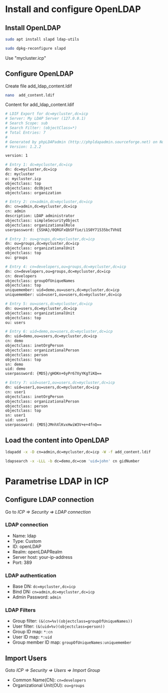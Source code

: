 # Install and configure OpenLDAP

## Install OpenLDAP

```bash
sudo apt install slapd ldap-utils

sudo dpkg-reconfigure slapd

```
Use "mycluster.icp"

## Configure OpenLDAP
Create file add_ldap_content.ldif
```bash
nano  add_content.ldif

```

Content for add_ldap_content.ldif

```bash
# LDIF Export for dc=mycluster,dc=icp
# Server: My LDAP Server (127.0.0.1)
# Search Scope: sub
# Search Filter: (objectClass=*)
# Total Entries: 7
#
# Generated by phpLDAPadmin (http://phpldapadmin.sourceforge.net) on November 2, 2017 1:15 pm
# Version: 1.2.2

version: 1

# Entry 1: dc=mycluster,dc=icp
dn: dc=mycluster,dc=icp
dc: mycluster
o: mycluster.icp
objectclass: top
objectclass: dcObject
objectclass: organization

# Entry 2: cn=admin,dc=mycluster,dc=icp
dn: cn=admin,dc=mycluster,dc=icp
cn: admin
description: LDAP administrator
objectclass: simpleSecurityObject
objectclass: organizationalRole
userpassword: {SSHA}/0QRGFxQbSFfie/i1S0Y71535bcTVhUI

# Entry 3: ou=groups,dc=mycluster,dc=icp
dn: ou=groups,dc=mycluster,dc=icp
objectclass: organizationalUnit
objectclass: top
ou: groups

# Entry 4: cn=developers,ou=groups,dc=mycluster,dc=icp
dn: cn=developers,ou=groups,dc=mycluster,dc=icp
cn: developers
objectclass: groupOfUniqueNames
objectclass: top
uniquemember: uid=demo,ou=users,dc=mycluster,dc=icp
uniquemember: uid=user1,ou=users,dc=mycluster,dc=icp

# Entry 5: ou=users,dc=mycluster,dc=icp
dn: ou=users,dc=mycluster,dc=icp
objectclass: organizationalUnit
objectclass: top
ou: users

# Entry 6: uid=demo,ou=users,dc=mycluster,dc=icp
dn: uid=demo,ou=users,dc=mycluster,dc=icp
cn: demo
objectclass: inetOrgPerson
objectclass: organizationalPerson
objectclass: person
objectclass: top
sn: demo
uid: demo
userpassword: {MD5}/gHOKn+6yPr67XyYKgTiKQ==

# Entry 7: uid=user1,ou=users,dc=mycluster,dc=icp
dn: uid=user1,ou=users,dc=mycluster,dc=icp
cn: user1
objectclass: inetOrgPerson
objectclass: organizationalPerson
objectclass: person
objectclass: top
sn: user1
uid: user1
userpassword: {MD5}JMnhXlKvxHwiW3V+e+4fnQ==


```

## Load the content into OpenLDAP
```bash
ldapadd -x -D cn=admin,dc=mycluster,dc=icp -W -f add_content.ldif

ldapsearch -x -LLL -b dc=demo,dc=com 'uid=john' cn gidNumber
```

# Parametrise LDAP in ICP

## Configure LDAP connection
Go to *ICP => Security => LDAP connection*

### LDAP connection

* Name: ldap
* Type: Custom
* ID: openLDAP
* Realm: openLDAPRealm
* Server host: your-ip-address
* Port: 389

### LDAP authentication

* Base DN: `dc=mycluster,dc=icp`
* Bind DN: `cn=admin,dc=mycluster,dc=icp`
* Admin Password: `admin`

### LDAP Filters

* Group filter: `(&(cn=%v)(objectclass=groupOfUniqueNames))`
* User filter: `(&(uid=%v)(objectclass=person))`
* Group ID map: `*:cn`
* User ID map: `*:uid`
* Group member ID map: `groupOfUniqueNames:uniquemember`


## Import Users
Goto *ICP => Security => Users => Import Group*

* Common Name(CN): `cn=developers`
* Organizational Unit(OU): `ou=groups`

